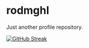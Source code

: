 # rodmghl
Just another profile repository.

[![GitHub Streak](https://streak-stats.demolab.com/?user=rodmhgl)](https://git.io/streak-stats)
